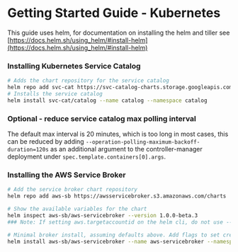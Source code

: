 # Getting Started Guide - Kubernetes

This guide uses helm, for documentation on installing the helm and tiller see [https://docs.helm.sh/using_helm/#install-helm](https://docs.helm.sh/using_helm/#install-helm)


### Installing Kubernetes Service Catalog

```bash
# Adds the chart repository for the service catalog
helm repo add svc-cat https://svc-catalog-charts.storage.googleapis.com
# Installs the service catalog
helm install svc-cat/catalog --name catalog --namespace catalog
```

### Optional - reduce service catalog max polling interval
The default max interval is 20 minutes, which is too long in most cases, this can be reduced by adding 
`--operation-polling-maximum-backoff-duration=120s` as an additional argument to the controller-manager deployment under 
`spec.template.containers[0].args`.

### Installing the AWS Service Broker

```bash
# Add the service broker chart repository
helm repo add aws-sb https://awsservicebroker.s3.amazonaws.com/charts

# Show the available variables for the chart
helm inspect aws-sb/aws-servicebroker --version 1.0.0-beta.3
### Note: If setting aws.targetaccountid on the helm cli, do not use --set, use --set-string, see https://github.com/helm/helm/issues/1707 for more info

# Minimal broker install, assuming defaults above. Add flags to set credentials, region, etc
helm install aws-sb/aws-servicebroker --name aws-servicebroker --namespace aws-sb --version 1.0.0-beta.3
```
